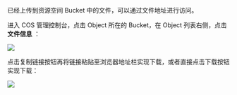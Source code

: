 已经上传到资源空间 Bucket 中的文件，可以通过文件地址进行访问。

进入 COS 管理控制台，点击 Object 所在的 Bucket，在 Object 列表右侧，点击 **文件信息** ：

![](http://imgcache.tce.fsphere.cn/image/mc.qcloudimg.com/static/img/e26cf2de168ba9dc1de75dc775e5f480/image.png)

点击复制链接按钮再将链接粘贴至浏览器地址栏实现下载，或者直接点击下载按钮实现下载：

![](http://imgcache.tce.fsphere.cn/image/mc.qcloudimg.com/static/img/7325519a5253375d117cc779ce4f8d04/image.png)


